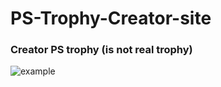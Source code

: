 # PS-Trophy-Creator-site

### Creator PS trophy (is not real trophy)  

![example](https://user-images.githubusercontent.com/56477695/132260031-248f2ae1-864f-472d-a378-e4e84d853109.jpg)
